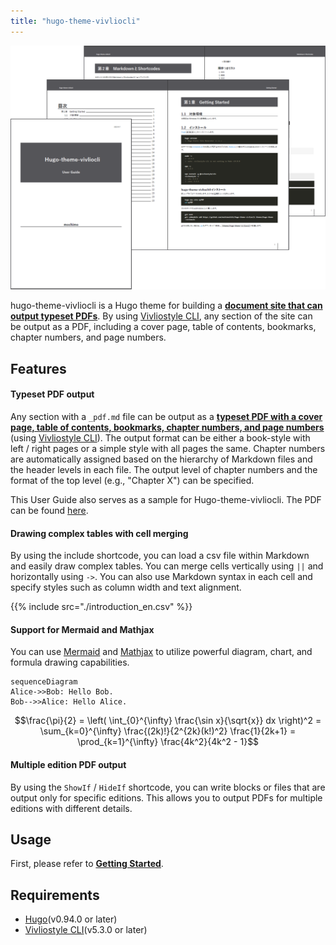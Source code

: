```yaml
---
title: "hugo-theme-vivliocli"
---
```


![ ](assets/hugo-theme-vivliocli.png?width=50%)

hugo-theme-vivliocli is a Hugo theme for building a <u>**document site that can output typeset PDFs**</u>. By using [Vivliostyle CLI](https://github.com/vivliostyle/vivliostyle-cli), any section of the site can be output as a PDF, including a cover page, table of contents, bookmarks, chapter numbers, and page numbers.

## Features

#### Typeset PDF output

Any section with a `_pdf.md` file can be output as a <u>**typeset PDF with a cover page, table of contents, bookmarks, chapter numbers, and page numbers**</u> (using [Vivliostyle CLI](https://github.com/vivliostyle/vivliostyle-cli)). The output format can be either a book-style with left / right pages or a simple style with all pages the same. Chapter numbers are automatically assigned based on the hierarchy of Markdown files and the header levels in each file. The output level of chapter numbers and the format of the top level (e.g., "Chapter X") can be specified.

This User Guide also serves as a sample for Hugo-theme-vivliocli. The PDF can be found [here](./UserGuide.pdf).

#### Drawing complex tables with cell merging

By using the include shortcode, you can load a csv file within Markdown and easily draw complex tables. You can merge cells vertically using `||` and horizontally using `->`. You can also use Markdown syntax in each cell and specify styles such as column width and text alignment.

{{% include src="./introduction_en.csv" %}}

#### Support for Mermaid and Mathjax

You can use [Mermaid](https://mermaid.js.org/) and [Mathjax](https://www.mathjax.org/) to utilize powerful diagram, chart, and formula drawing capabilities.

```mermaid {width="30%"}
sequenceDiagram
Alice->>Bob: Hello Bob.
Bob-->>Alice: Hello Alice.
```

```math
\frac{\pi}{2} =
\left( \int_{0}^{\infty} \frac{\sin x}{\sqrt{x}} dx \right)^2 =
\sum_{k=0}^{\infty} \frac{(2k)!}{2^{2k}(k!)^2} \frac{1}{2k+1} =
\prod_{k=1}^{\infty} \frac{4k^2}{4k^2 - 1}
```

#### Multiple edition PDF output

By using the `ShowIf` / `HideIf`  shortcode, you can write blocks or files that are output only for specific editions. This allows you to output PDFs for multiple editions with different details.

## Usage

First, please refer to <u>**[Getting Started](./Manual/GettingStarted.html)**</u>.

## Requirements

* [Hugo](https://gohugo.io/)(v0.94.0 or later)
* [Vivliostyle CLI](https://github.com/vivliostyle/vivliostyle-cli)(v5.3.0 or later)